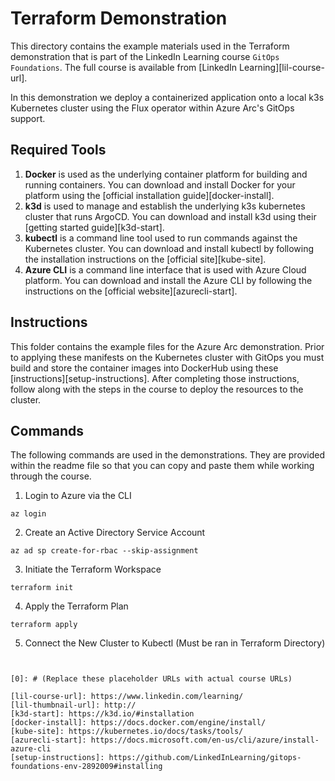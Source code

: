 # Terraform Demonstration
This directory contains the example materials used in the Terraform demonstration that is part of the LinkedIn Learning course `GitOps Foundations`. The full course is available from [LinkedIn Learning][lil-course-url].


In this demonstration we deploy a containerized application onto a local k3s Kubernetes cluster using the Flux operator within Azure Arc's GitOps support.

## Required Tools
1.  **Docker** is used as the underlying container platform for building and running containers.  You can download and install Docker for your platform using the [official installation guide][docker-install].
2.  **k3d** is used to manage and establish the underlying k3s kubernetes cluster that runs ArgoCD.  You can download and install k3d using their [getting started guide][k3d-start].
3.  **kubectl** is a command line tool used to run commands against the Kubernetes cluster.  You can download and install kubectl by following the installation instructions on the [official site][kube-site].
4.  **Azure CLI** is a command line interface that is used with Azure Cloud platform.  You can download and install the Azure CLI by following the instructions on the [official website][azurecli-start].

## Instructions
This folder contains the example files for the Azure Arc demonstration.  Prior to applying these manifests on the Kubernetes cluster with GitOps you must build and store the container images into DockerHub using these [instructions][setup-instructions].  After completing those instructions, follow along with the steps in the course to deploy the resources to the cluster.

## Commands
The following commands are used in the demonstrations.  They are provided within the readme file so that you can copy and paste them while working through the course.

1. Login to Azure via the CLI

```
az login
```

2. Create an Active Directory Service Account
```
az ad sp create-for-rbac --skip-assignment
```

3.  Initiate the Terraform Workspace
```
terraform init
```

4.  Apply the Terraform Plan
```
terraform apply
```

5.  Connect the New Cluster to Kubectl (Must be ran in Terraform Directory)
```


[0]: # (Replace these placeholder URLs with actual course URLs)

[lil-course-url]: https://www.linkedin.com/learning/
[lil-thumbnail-url]: http://
[k3d-start]: https://k3d.io/#installation
[docker-install]: https://docs.docker.com/engine/install/
[kube-site]: https://kubernetes.io/docs/tasks/tools/
[azurecli-start]: https://docs.microsoft.com/en-us/cli/azure/install-azure-cli
[setup-instructions]: https://github.com/LinkedInLearning/gitops-foundations-env-2892009#installing
